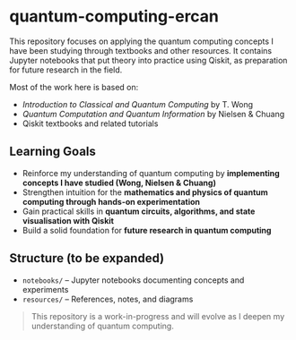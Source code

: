 # quantum-computing-ercan

This repository focuses on applying the quantum computing concepts I have been studying through textbooks and other resources. It contains Jupyter notebooks that put theory into practice using Qiskit, as preparation for future research in the field.

Most of the work here is based on:
- *Introduction to Classical and Quantum Computing* by T. Wong
- *Quantum Computation and Quantum Information* by Nielsen & Chuang
- Qiskit textbooks and related tutorials

## Learning Goals
- Reinforce my understanding of quantum computing by **implementing concepts I have studied (Wong, Nielsen & Chuang)**
- Strengthen intuition for the **mathematics and physics of quantum computing through hands-on experimentation**
- Gain practical skills in **quantum circuits, algorithms, and state visualisation with Qiskit**
- Build a solid foundation for **future research in quantum computing**

## Structure (to be expanded)
- `notebooks/` – Jupyter notebooks documenting concepts and experiments
- `resources/` – References, notes, and diagrams

> This repository is a work-in-progress and will evolve as I deepen my understanding of quantum computing.